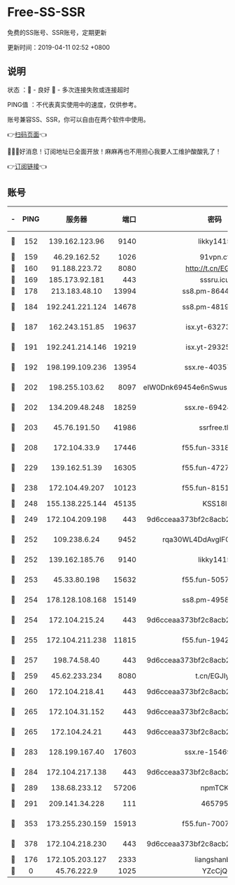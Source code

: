 # Free-SS-SSR

免费的SS账号、SSR账号，定期更新

更新时间：2019-04-11 02:52 +0800

## 说明

状态     ：🙂 - 良好 🙁 - 多次连接失败或连接超时

PING值   ：不代表真实使用中的速度，仅供参考。

账号兼容SS、SSR，你可以自由在两个软件中使用。

👉[扫码页面](https://liesauer.github.io/Free-SS-SSR/)👈

🎉🎉🎉好消息！订阅地址已全面开放！麻麻再也不用担心我要人工维护酸酸乳了！

👉[订阅链接](https://www.liesauer.net/yogurt/subscribe?ACCESS_TOKEN=DAYxR3mMaZAsaqUb)👈

## 账号

|-|PING|服务器|端口|密码|加密方式|区域|
|:----:|:----:|:-----:|-----:|:----:|:----:|:----:|
|🙂|152|139.162.123.96|9140|likky1415|aes-256-cfb|JP|
|🙂|159|46.29.162.52|1026|91vpn.cf|rc4-md5|RU|
|🙂|160|91.188.223.72|8080|http://t.cn/EGJIyrl|rc4-md5|RU|
|🙂|169|185.173.92.181|443|sssru.icu|rc4-md5|RU|
|🙂|178|213.183.48.10|13994|ss8.pm-86447705|rc4-md5|RU|
|🙂|184|192.241.221.124|14678|ss8.pm-48196423|aes-256-cfb|US|
|🙂|187|162.243.151.85|19637|isx.yt-63273269|aes-256-cfb|US|
|🙂|191|192.241.214.146|19219|isx.yt-29325375|aes-256-cfb|US|
|🙂|192|198.199.109.236|13954|ssx.re-40357683|aes-256-cfb|US|
|🙂|202|198.255.103.62|8097|eIW0Dnk69454e6nSwuspv9DmS201tQ0D|aes-256-cfb|US|
|🙂|202|134.209.48.248|18259|ssx.re-69424971|aes-256-cfb|US|
|🙂|203|45.76.191.50|41986|ssrfree.tk|aes-256-cfb|SG|
|🙂|208|172.104.33.9|17446|f55.fun-33182550|aes-256-cfb|SG|
|🙂|229|139.162.51.39|16305|f55.fun-47276743|aes-256-cfb|SG|
|🙂|238|172.104.49.207|10123|f55.fun-81514495|aes-256-cfb|SG|
|🙂|248|155.138.225.144|45135|KSS18l|rc4-md5|US|
|🙂|249|172.104.209.198|443|9d6cceaa373bf2c8acb22e60b6a58be6|aes-256-cfb|US|
|🙂|252|109.238.6.24|9452|rqa30WL4DdAvgIFG6Fs3znzTa|aes-256-cfb|FR|
|🙂|252|139.162.185.76|9140|likky1415|aes-256-cfb|DE|
|🙂|253|45.33.80.198|15632|f55.fun-50578586|aes-256-cfb|US|
|🙂|254|178.128.108.168|15149|ss8.pm-49584680|aes-256-cfb|SG|
|🙂|254|172.104.215.24|443|9d6cceaa373bf2c8acb22e60b6a58be6|aes-256-cfb|US|
|🙂|255|172.104.211.238|11815|f55.fun-19426355|aes-256-cfb|US|
|🙂|257|198.74.58.40|443|9d6cceaa373bf2c8acb22e60b6a58be6|aes-256-cfb|US|
|🙂|259|45.62.233.234|8080|t.cn/EGJIyrl|rc4-md5|CA|
|🙂|260|172.104.218.41|443|9d6cceaa373bf2c8acb22e60b6a58be6|aes-256-cfb|US|
|🙂|265|172.104.31.152|443|9d6cceaa373bf2c8acb22e60b6a58be6|aes-256-cfb|US|
|🙂|265|172.104.24.21|443|9d6cceaa373bf2c8acb22e60b6a58be6|aes-256-cfb|US|
|🙂|283|128.199.167.40|17603|ssx.re-15469058|aes-256-cfb|SG|
|🙂|284|172.104.217.138|443|9d6cceaa373bf2c8acb22e60b6a58be6|aes-256-cfb|US|
|🙂|289|138.68.233.12|57206|npmTCK|rc4-md5|US|
|🙂|291|209.141.34.228|111|465795|aes-256-cfb|US|
|🙂|353|173.255.230.159|15913|f55.fun-70074599|aes-256-cfb|US|
|🙂|378|172.104.218.230|443|9d6cceaa373bf2c8acb22e60b6a58be6|aes-256-cfb|US|
|🙂|176|172.105.203.127|2333|liangshanbo|chacha20|JP|
|🙁|0|45.76.222.9|1025|YZcCjQ|rc4-md5|JP|
